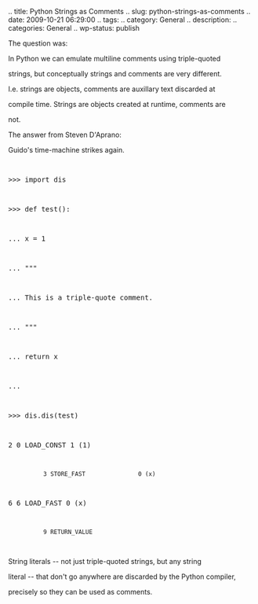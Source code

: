 .. title: Python Strings as Comments
.. slug: python-strings-as-comments
.. date: 2009-10-21 06:29:00
.. tags: 
.. category: General
.. description: 
.. categories: General
.. wp-status: publish

<html><body><p>The question was:



In Python we can emulate multiline comments using triple-quoted

strings, but conceptually strings and comments are very different.

I.e. strings are objects, comments are auxillary text discarded at

compile time. Strings are objects created at runtime, comments are

not.



The answer from Steven D'Aprano:



Guido's time-machine strikes again.



</p><pre>



&gt;&gt;&gt; import dis

&gt;&gt;&gt; def test():

...     x = 1

...     """

...     This is a triple-quote comment.

...     """

...     return x

...

&gt;&gt;&gt; dis.dis(test)

  2           0 LOAD_CONST               1 (1)

              3 STORE_FAST               0 (x)



  6           6 LOAD_FAST                0 (x)

              9 RETURN_VALUE



</pre>



String literals -- not just triple-quoted strings, but any string 

literal -- that don't go anywhere are discarded by the Python compiler, 

precisely so they can be used as comments.</body></html>